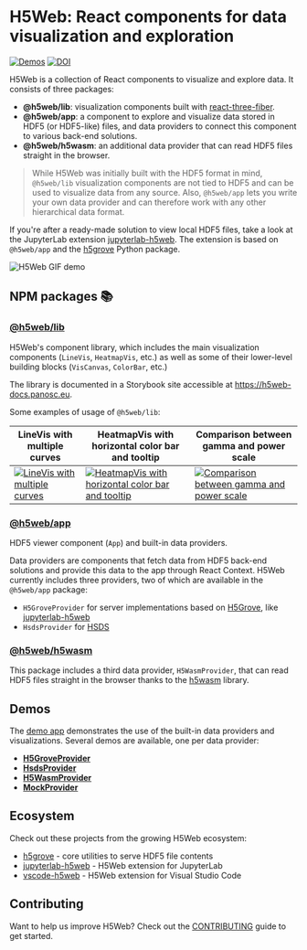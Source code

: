 # H5Web: React components for data visualization and exploration

[![Demos](https://img.shields.io/website?down_message=offline&label=demo&up_message=online&url=https%3A%2F%2Fh5web.panosc.eu%2F)](https://h5web.panosc.eu/)
[![DOI](https://zenodo.org/badge/DOI/10.5281/zenodo.6458452.svg)](https://doi.org/10.5281/zenodo.6458452)

H5Web is a collection of React components to visualize and explore data. It
consists of three packages:

- **@h5web/lib**: visualization components built with
  [react-three-fiber](https://github.com/react-spring/react-three-fiber).
- **@h5web/app**: a component to explore and visualize data stored in HDF5 (or
  HDF5-like) files, and data providers to connect this component to various
  back-end solutions.
- **@h5web/h5wasm**: an additional data provider that can read HDF5 files
  straight in the browser.

> While H5Web was initially built with the HDF5 format in mind, `@h5web/lib`
> visualization components are not tied to HDF5 and can be used to visualize
> data from any source. Also, `@h5web/app` lets you write your own data provider
> and can therefore work with any other hierarchical data format.

If you're after a ready-made solution to view local HDF5 files, take a look at
the JupyterLab extension
[jupyterlab-h5web](https://github.com/silx-kit/jupyterlab-h5web). The extension
is based on `@h5web/app` and the [h5grove](https://github.com/silx-kit/h5grove/)
Python package.

![H5Web GIF demo](https://user-images.githubusercontent.com/2936402/107791492-4c512980-6d54-11eb-8ba4-4a1433bdfeea.gif)

## NPM packages 📚

### [@h5web/lib](https://www.npmjs.com/package/@h5web/lib)

H5Web's component library, which includes the main visualization components
(`LineVis`, `HeatmapVis`, etc.) as well as some of their lower-level building
blocks (`VisCanvas`, `ColorBar`, etc.)

The library is documented in a Storybook site accessible at
https://h5web-docs.panosc.eu.

Some examples of usage of `@h5web/lib`:

| LineVis with multiple curves                                                                                                                     | HeatmapVis with horizontal color bar and tooltip                                                                                                                          | Comparison between gamma and power scale                                                                                                            |
| ------------------------------------------------------------------------------------------------------------------------------------------------ | ------------------------------------------------------------------------------------------------------------------------------------------------------------------------- | --------------------------------------------------------------------------------------------------------------------------------------------------- |
| [![LineVis with multiple curves](https://screenshots.codesandbox.io/kwkli/99.png)](https://codesandbox.io/s/h5weblib-demo-multiple-curves-kwkli) | [![HeatmapVis with horizontal color bar and tooltip](https://screenshots.codesandbox.io/ti5cy/75.png)](https://codesandbox.io/s/h5weblib-demo-heatmap-with-tooltip-ti5cy) | [![Comparison between gamma and power scale](https://screenshots.codesandbox.io/lzmvr/85.png)](https://codesandbox.io/s/gamma-vs-power-scale-lzmvr) |

### [@h5web/app](https://www.npmjs.com/package/@h5web/app)

HDF5 viewer component (`App`) and built-in data providers.

Data providers are components that fetch data from HDF5 back-end solutions and
provide this data to the app through React Context. H5Web currently includes
three providers, two of which are available in the `@h5web/app` package:

- `H5GroveProvider` for server implementations based on
  [H5Grove](https://github.com/silx-kit/h5grove), like
  [jupyterlab-h5web](https://github.com/silx-kit/jupyterlab-h5web)
- `HsdsProvider` for [HSDS](https://github.com/HDFGroup/hsds)

### [@h5web/h5wasm](https://www.npmjs.com/package/@h5web/h5wasm)

This package includes a third data provider, `H5WasmProvider`, that can read
HDF5 files straight in the browser thanks to the
[h5wasm](https://github.com/usnistgov/h5wasm) library.

## Demos

The [demo app](https://h5web.panosc.eu/) demonstrates the use of the built-in
data providers and visualizations. Several demos are available, one per data
provider:

- [**H5GroveProvider**](https://h5web.panosc.eu/h5grove)
- [**HsdsProvider**](https://h5web.panosc.eu/hsds)
- [**H5WasmProvider**](https://h5web.panosc.eu/h5wasm)
- [**MockProvider**](https://h5web.panosc.eu/mock)

## Ecosystem

Check out these projects from the growing H5Web ecosystem:

- [h5grove](https://github.com/silx-kit/h5grove) - core utilities to serve HDF5
  file contents
- [jupyterlab-h5web](https://github.com/silx-kit/jupyterlab-h5web) - H5Web
  extension for JupyterLab
- [vscode-h5web](https://github.com/silx-kit/vscode-h5web) - H5Web extension for
  Visual Studio Code

## Contributing

Want to help us improve H5Web? Check out the [CONTRIBUTING](CONTRIBUTING.md)
guide to get started.
